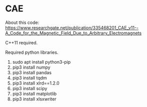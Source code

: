 # CAE

About this code: https://www.researchgate.net/publication/335468201_CAE_v11--A_Code_for_the_Magnetic_Field_Due_to_Arbitrary_Electromagnets

C++11 required.

Required python libraries.

1. sudo apt install python3-pip
2. pip3 install numpy
3. pip3 install pandas
4. pip3 install tqdm
5. pip3 install xlrd==1.2.0
6. pip3 install scipy
7. pip3 install matplotlib
8. pip3 install xlsxwriter
